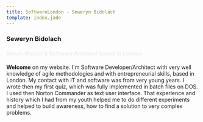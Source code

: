 ```yaml
---
title: SoftwareLondon - Seweryn Bidolach
template: index.jade
---
```


<h3 class="title white">Seweryn Bidolach</h3>
<h4 class="lead" style="color: #eee">Scrum Master &amp; Software Architect  based in London</h4>

<b>Welcome</b> on my website. I'm Software Developer/Architect with very well knowledge of agile methodologies and with entrepreneurial skills, based in London.
My contact with IT and software was from very young years. I wrote then my first quiz, which was fully implemented in batch files on DOS.
I used then Norton Commander as text user interface. That experience and history which I had from my youth helped me to do different experiments and helped to build awareness, how to find a solution to very complex problems.
